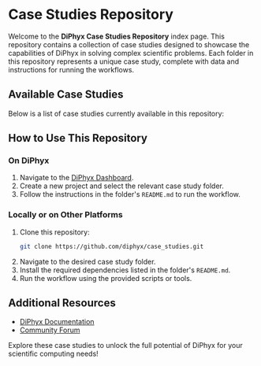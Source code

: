 # Case Studies Repository

Welcome to the **DiPhyx Case Studies Repository** index page. This repository contains a collection of case studies designed to showcase the capabilities of DiPhyx in solving complex scientific problems. Each folder in this repository represents a unique case study, complete with data and instructions for running the workflows.

## Available Case Studies

Below is a list of case studies currently available in this repository:

<!-- 1. **Bioinformatics Workflow**
    - Description: Analyze genomic sequences using DiPhyx's optimized pipelines.
    - Folder: `bioinformatics_workflow/`
    - [View Details]()
 -->


## How to Use This Repository

### On DiPhyx
1. Navigate to the [DiPhyx Dashboard](https://diphyx.com/dashboard).
2. Create a new project and select the relevant case study folder.
3. Follow the instructions in the folder's `README.md` to run the workflow.

### Locally or on Other Platforms
1. Clone this repository:  
    ```bash
    git clone https://github.com/diphyx/case_studies.git
    ```
2. Navigate to the desired case study folder.
3. Install the required dependencies listed in the folder's `README.md`.
4. Run the workflow using the provided scripts or tools.

## Additional Resources
- [DiPhyx Documentation](https://diphyx.com/docs)
- [Community Forum](https://community.diphyx.com)

Explore these case studies to unlock the full potential of DiPhyx for your scientific computing needs!